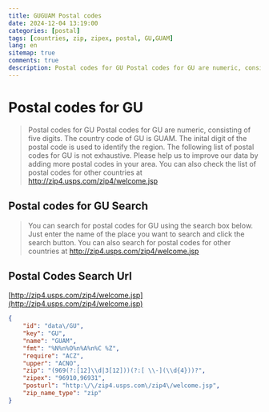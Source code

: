 ```yaml
---
title: GUGUAM Postal codes 
date: 2024-12-04 13:19:00
categories: [postal]
tags: [countries, zip, zipex, postal, GU,GUAM]
lang: en
sitemap: true
comments: true
description: Postal codes for GU Postal codes for GU are numeric, consisting of five digits. The country code of GU is GUAM. The inital digit of the postal code is used to identify the region. The following list of postal codes for GU is not exhaustive. Please help us to improve our data by adding more postal codes in your area. You can also check the list of postal codes for other countries at http://zip4.usps.com/zip4/welcome.jsp
---
```


# Postal codes for GU
> Postal codes for GU Postal codes for GU are numeric, consisting of five digits. The country code of GU is GUAM. The inital digit of the postal code is used to identify the region. The following list of postal codes for GU is not exhaustive. Please help us to improve our data by adding more postal codes in your area. You can also check the list of postal codes for other countries at http://zip4.usps.com/zip4/welcome.jsp

## Postal codes for GU Search 
> You can search for postal codes for GU using the search box below. Just enter the name of the place you want to search and click the search button. You can also search for postal codes for other countries at http://zip4.usps.com/zip4/welcome.jsp

## Postal Codes Search Url

[http://zip4.usps.com/zip4/welcome.jsp](http://zip4.usps.com/zip4/welcome.jsp)
```json
{
    "id": "data\/GU",
    "key": "GU",
    "name": "GUAM",
    "fmt": "%N%n%O%n%A%n%C %Z",
    "require": "ACZ",
    "upper": "ACNO",
    "zip": "(969(?:[12]\\d|3[12]))(?:[ \\-](\\d{4}))?",
    "zipex": "96910,96931",
    "posturl": "http:\/\/zip4.usps.com\/zip4\/welcome.jsp",
    "zip_name_type": "zip"
}
```
